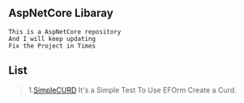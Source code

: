 AspNetCore Libaray
-----------------
```
This is a AspNetCore repository 
And I will keep updating
Fix the Project in Times
```
List
-------------

> 1.[SimpleCURD](/SimpleCURD.MD) It's a Simple Test To Use EFOrm Create a Curd.


